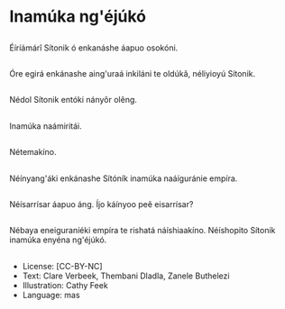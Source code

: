 # Inamúka ng'éjúkó

##
Éíríámárî Sítonik ó
enkanáshe áapuo
osokóni.

##
Óre egirá enkánashe
aing'uraá inkiláni te
oldúkâ, néliyioyú
Sítonik.

##
Nédol Sítonik entóki
nányôr olêng.

##
Inamúka naámiritái.

##
Nétemakíno.

##
Néínyang'áki
enkánashe Sítóník
inamúka naáíguránie
empíra.

##
Néísarrísar áapuo áng.
Íjo káínyoo peê
eisarrísar?

##
Nébaya eneiguraníéki
empíra te rishatá
náíshiaakíno.
Néíshopito Sítonik
inamúka enyéna
ng'éjúkó.

##
* License: [CC-BY-NC]
* Text: Clare Verbeek, Thembani Dladla, Zanele Buthelezi
* Illustration: Cathy Feek
* Language: mas
